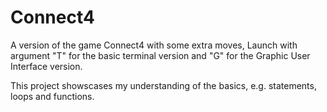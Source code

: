 # Connect4
 A version of the game Connect4 with some extra moves,
 Launch with argument "T" for the basic terminal version and "G" for the Graphic User Interface version.
 
 This project showscases my understanding of the basics, e.g. statements, loops and functions.
